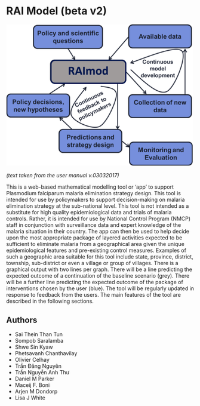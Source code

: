 # RAI Model (beta v2)

<img src="RAImod.png" style="width:500px" /> 

*(text taken from the user manual v.03032017)*

This is a web-based mathematical modelling tool or ‘app’ to support Plasmodium falciparum malaria elimination strategy design. This tool is intended for use by policymakers to support decision-making on malaria elimination strategy at the sub-national level. This tool is not intended as a substitute for high quality epidemiological data and trials of malaria controls. Rather, it is intended for use by National Control Program (NMCP) staff in conjunction with surveillance data and expert knowledge of the malaria situation in their country. The app can then be used to help decide upon the most appropriate package of layered activities expected to be sufficient to eliminate malaria from a geographical area given the unique epidemiological features and pre-existing control measures. Examples of such a geographic area suitable for this tool include state, province, district, township, sub-district or even a village or group of villages. There is a graphical output with two lines per graph. There will be a line predicting the expected outcome of a continuation of the baseline scenario (grey). There will be a further line predicting the expected outcome of the package of interventions chosen by the user (blue).  The tool will be regularly updated in response to feedback from the users. The main features of the tool are described in the following sections. 

## Authors

- Sai Thein Than Tun
- Sompob Saralamba
- Shwe Sin Kyaw
- Phetsavanh Chanthavilay
- Olivier Celhay
- Trần Đăng Nguyên
- Trần Nguyễn Anh Thư
- Daniel M Parker
- Maceij F. Boni
- Arjen M Dondorp
- Lisa J White
